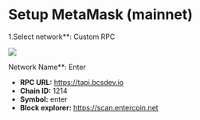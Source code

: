 # Setup MetaMask (mainnet)

1.Select network**: Custom RPC

![](https://docs.fantom.foundation/\~/files/v0/b/gitbook-28427.appspot.com/o/assets%2F-MKjpUMrhoyibSIWfRrl%2F-MN4ViwjjrQFQCH\_zLOt%2F-MN4WDrXAZ2bIaK\_O6HX%2Fmetamask0\_.jpg?alt=media\&token=cf7c2f4c-1181-4dfa-b55c-1f24d5f3a610)



  Network Name**: Enter
* **RPC URL:** https://tapi.bcsdev.io
* **Chain ID:** 1214
* **Symbol:** enter
* **Block explorer:** https://scan.entercoin.net

